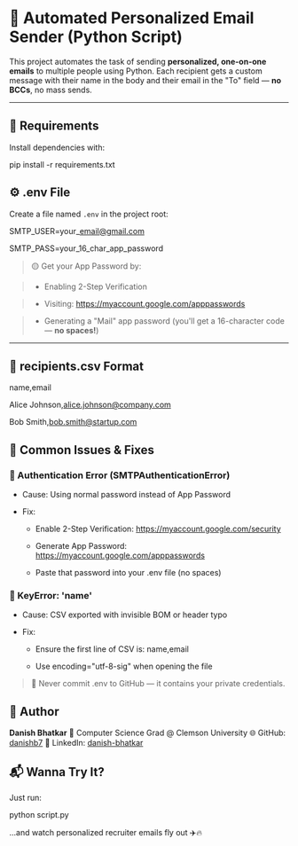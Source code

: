 # 📧 Automated Personalized Email Sender (Python Script)

This project automates the task of sending **personalized, one-on-one emails** to multiple people using Python. Each recipient gets a custom message with their name in the body and their email in the "To" field — **no BCCs**, no mass sends.

---


## 🔧 Requirements

Install dependencies with:

pip install -r requirements.txt


## ⚙️ .env File

Create a file named `.env` in the project root:

SMTP\_USER=your\_email@gmail.com

SMTP\_PASS=your\_16\_char\_app\_password


> 🟡 Get your App Password by:

> - Enabling 2-Step Verification

> - Visiting: https://myaccount.google.com/apppasswords

> - Generating a "Mail" app password (you'll get a 16-character code — **no spaces!**)

---

## 👥 recipients.csv Format

name,email

Alice Johnson,alice.johnson@company.com

Bob Smith,bob.smith@startup.com

🧯 Common Issues & Fixes
------------------------

### 🔐 Authentication Error (SMTPAuthenticationError)

*   Cause: Using normal password instead of App Password
    
*   Fix:
    
    *   Enable 2-Step Verification: https://myaccount.google.com/security
        
    *   Generate App Password: https://myaccount.google.com/apppasswords
        
    *   Paste that password into your .env file (no spaces)
        

### 🧵 KeyError: 'name'

*   Cause: CSV exported with invisible BOM or header typo
    
*   Fix:
    
    *   Ensure the first line of CSV is: name,email
        
    *   Use encoding="utf-8-sig" when opening the file
        

> 🚫 Never commit .env to GitHub — it contains your private credentials.

🙌 Author
---------

**Danish Bhatkar**
📍 Computer Science Grad @ Clemson University
🌐 GitHub: [danishb7](https://github.com/danishb7)
💼 LinkedIn: [danish-bhatkar](https://www.linkedin.com/in/danish-bhatkar)

📬 Wanna Try It?
----------------

Just run:

python script.py

...and watch personalized recruiter emails fly out ✈️🔥
